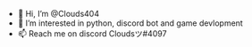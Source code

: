 - 👋 Hi, I’m @Clouds404
- 👀 I’m interested in python, discord bot and game devlopment
- 📫 Reach me on discord Cloudsツ#4097

<!---
Clouds404/Clouds404 is a ✨ special ✨ repository because its `README.md` (this file) appears on your GitHub profile.
You can click the Preview link to take a look at your changes.
--->
